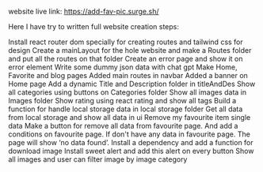 website live link: https://add-fav-pic.surge.sh/

Here I have try to written full website creation steps:

Install react router dom specially for creating routes and tailwind css for design
Create a mainLayout for the hole website and make a Routes folder and put all the routes on that folder
Create an error page and show it on error element
Write some dummy json data with chat gpt
Make Home, Favorite and blog pages
Added main routes in navbar
Added a banner on Home page
Add a dynamic Title and Description folder in titleAndDes
Show all categories using buttons on Categories folder
Show all images data in Images folder
Show rating using react rating and show all tags
Build a function for handle local storage data in local storage folder
Get all data from local storage and show all data in ui
Remove my favourite item single data 
Make a button for remove all data from favourite page. And add a conditions on favourite page. If don't have any data in favourite page. The page will show ‘no data found’.
Install a dependency and add a function for download image
Install sweet alert and add this alert on every button
Show all images and user can filter image by image category
